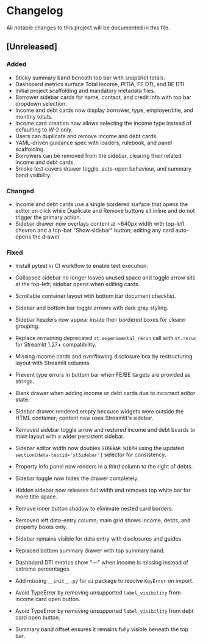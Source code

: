 # Changelog
All notable changes to this project will be documented in this file.

## [Unreleased]
### Added
- Sticky summary band beneath top bar with snapshot totals.
- Dashboard metrics surface Total Income, PITIA, FE DTI, and BE DTI.
- Initial project scaffolding and mandatory metadata files.
- Borrower sidebar cards for name, contact, and credit info with top bar dropdown selection.
- Income and debt cards now display borrower, type, employer/title, and monthly totals.
- Income card creation now allows selecting the income type instead of defaulting to W-2 only.
- Users can duplicate and remove income and debt cards.
- YAML-driven guidance spec with loaders, rulebook, and panel scaffolding.
- Borrowers can be removed from the sidebar, clearing their related income and debt cards.
- Smoke test covers drawer toggle, auto-open behaviour, and summary band visibility.

### Changed
- Income and debt cards use a single bordered surface that opens the editor on click while Duplicate and Remove buttons sit inline and do not trigger the primary action.
- Sidebar drawer now overlays content at ~640px width with top-left chevron and a top-bar "Show sidebar" button; editing any card auto-opens the drawer.

### Fixed
- Install pytest in CI workflow to enable test execution.
- Collapsed sidebar no longer leaves unused space and toggle arrow sits at the top-left; sidebar opens when editing cards.
- Scrollable container layout with bottom bar document checklist.
- Sidebar and bottom bar toggle arrows with dark gray styling.
- Sidebar headers now appear inside their bordered boxes for clearer grouping.
- Replace remaining deprecated `st.experimental_rerun` call with `st.rerun` for Streamlit 1.27+ compatibility.
- Missing income cards and overflowing disclosure box by restructuring layout with Streamlit columns.
- Prevent type errors in bottom bar when FE/BE targets are provided as strings.
- Blank drawer when adding income or debt cards due to incorrect editor state.
- Sidebar drawer rendered empty because widgets were outside the HTML container; content now uses Streamlit's sidebar.
- Removed sidebar toggle arrow and restored income and debt boards to main layout with a wider persistent sidebar.
- Sidebar editor width now doubles `SIDEBAR_WIDTH` using the updated `section[data-testid='stSidebar']` selector for consistency.
- Property info panel now renders in a third column to the right of debts.
- Sidebar toggle now hides the drawer completely.
- Hidden sidebar now releases full width and removes top white bar for more title space.
- Remove inner button shadow to eliminate nested card borders.

- Removed left data-entry column; main grid shows income, debts, and property boxes only.
- Sidebar remains visible for data entry with disclosures and guides.
- Replaced bottom summary drawer with top summary band.
- Dashboard DTI metrics show "—" when income is missing instead of extreme percentages.
- Add missing `__init__.py` for `ui` package to resolve `KeyError` on import.
- Avoid TypeError by removing unsupported `label_visibility` from income card open button.
- Avoid TypeError by removing unsupported `label_visibility` from debt card open button.
- Summary band offset ensures it remains fully visible beneath the top bar.
